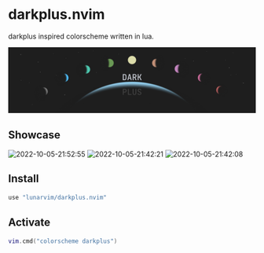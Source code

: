 # darkplus.nvim
darkplus inspired colorscheme written in lua.

![header](./assets/Dark_PLUS.png)

## Showcase
![2022-10-05-21:52:55](https://user-images.githubusercontent.com/696094/194197308-3b5c1728-fc07-4b80-b30b-1d14c09d6656.png)
![2022-10-05-21:42:21](https://user-images.githubusercontent.com/696094/194197310-e2728711-43c3-49d4-b1f4-4db7cd3b2901.png)
![2022-10-05-21:42:08](https://user-images.githubusercontent.com/696094/194197313-309fe9ec-4d4e-4c81-b95d-118117c895de.png)


## Install

```lua
use "lunarvim/darkplus.nvim"
```

## Activate

```lua
vim.cmd("colorscheme darkplus")
```
